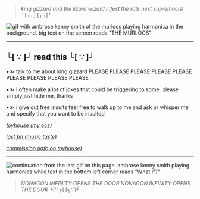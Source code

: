 
> *king gizzard and the lizard wizard infest the rats nest supremacist* └[∵┌] [┐∵]┘

![gif with ambrose kenny smith of the murlocs playing harmonica in the background. big text on the screen reads "THE MURLOCS"](https://64.media.tumblr.com/601f917806a871431d81f9dd0d0f80bf/34651ac6c38fb04a-f3/s250x400/4474651751500574f8449eb77cc09d3cc8751a79.gif)
  
---
**└[ ∵ ]┘ read this └[ ∵ ]┘**
---
•≫ talk to me about king gizzard PLEASE PLEASE PLEASE PLEASE PLEASE PLEASE PLEASE PLEASE PLEASE

•≫ i often make a lot of jokes that could be triggering to some. please simply just hide me, thanks

•≫ i give out free insults feel free to walk up to me and ask or whisper me and specify that you want to be insulted

*[toyhouse (my ocs)](https://toyhou.se/chariotsofsilk)*

*[last fm (music taste)](https://www.last.fm/user/taycoola)*

*[commission (info on toyhouse)](https://toyhou.se/15878547.wiggle-gif-comms-trades)*

---

![continuation from the last gif on this page. ambrose kenny smith playing harmonica while text in the bottom left corner reads "What If?"](https://64.media.tumblr.com/11ef19163693ed5aecb3f801c646b09d/34651ac6c38fb04a-ba/s250x400/20015fbaf33eacad8994dc9aee00f5835d4c4147.gif)

> *NONAGON INFINITY OPENS THE DOOR NONAGON INFINITY OPENS THE DOOR* └[∵┌] [┐∵]┘
